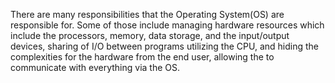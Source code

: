 There are many responsibilities that the Operating System(OS) are responsible for. Some of those include managing hardware resources which include the processors, memory, data storage, and the input/output devices, sharing of I/O between programs utilizing the CPU, and hiding the complexities for the hardware from the end user, allowing the to communicate with everything via the OS.
